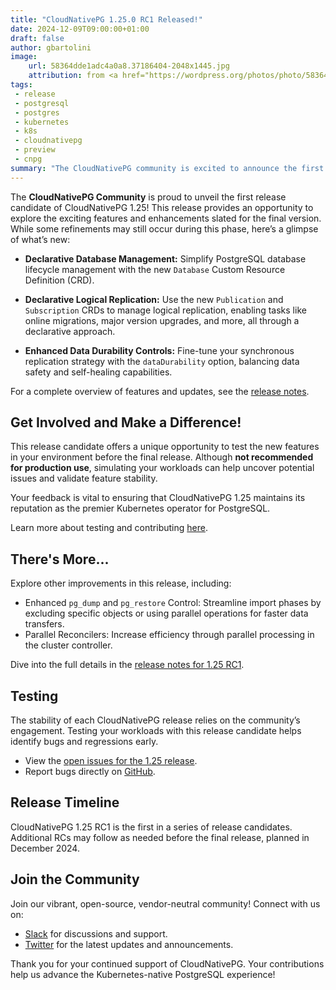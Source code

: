 ```yaml
---
title: "CloudNativePG 1.25.0 RC1 Released!"
date: 2024-12-09T09:00:00+01:00
draft: false
author: gbartolini
image:
    url: 58364dde1adc4a0a8.37186404-2048x1445.jpg
    attribution: from <a href="https://wordpress.org/photos/photo/58364dde1a/">Saurabh</a>
tags:
 - release
 - postgresql
 - postgres
 - kubernetes
 - k8s
 - cloudnativepg
 - preview
 - cnpg
summary: "The CloudNativePG community is excited to announce the first release candidate of CloudNativePG 1.25! This preview introduces features like declarative databases, logical replication publications and subscriptions, enhanced control over data durability in synchronous replication, and more. Join us in testing these updates to shape the final release."
---
```


The **CloudNativePG Community** is proud to unveil the first release candidate
of CloudNativePG 1.25! This release provides an opportunity to explore the
exciting features and enhancements slated for the final version. While some
refinements may still occur during this phase, here’s a glimpse of what’s new:

- **Declarative Database Management:** Simplify PostgreSQL database lifecycle
  management with the new `Database` Custom Resource Definition (CRD).

- **Declarative Logical Replication:** Use the new `Publication` and
  `Subscription` CRDs to manage logical replication, enabling tasks like online
   migrations, major version upgrades, and more, all through a declarative
   approach.

- **Enhanced Data Durability Controls:** Fine-tune your synchronous replication
  strategy with the `dataDurability` option, balancing data safety and
  self-healing capabilities.

For a complete overview of features and updates, see the [release
notes](https://cloudnative-pg.io/documentation/preview/release_notes/v1.25/).

## Get Involved and Make a Difference!

This release candidate offers a unique opportunity to test the new features in your
environment before the final release. Although **not recommended for production
use**, simulating your workloads can help uncover potential issues and validate
feature stability.

Your feedback is vital to ensuring that CloudNativePG 1.25 maintains its
reputation as the premier Kubernetes operator for PostgreSQL.

Learn more about testing and contributing
[here](https://cloudnative-pg.io/documentation/preview).

## There's More...

Explore other improvements in this release, including:

- Enhanced `pg_dump` and `pg_restore` Control: Streamline import phases by
  excluding specific objects or using parallel operations for faster data
  transfers.
- Parallel Reconcilers: Increase efficiency through parallel processing in the
  cluster controller.

Dive into the full details in the
[release notes for 1.25 RC1](https://cloudnative-pg.io/documentation/preview/release_notes/v1.25/).

## Testing

The stability of each CloudNativePG release relies on the community’s
engagement. Testing your workloads with this release candidate helps identify
bugs and regressions early.

- View the [open issues for the 1.25 release](https://github.com/cloudnative-pg/cloudnative-pg/milestone/24).
- Report bugs directly on [GitHub](https://github.com/cloudnative-pg/cloudnative-pg/issues/new/choose).

## Release Timeline

CloudNativePG 1.25 RC1 is the first in a series of release candidates.
Additional RCs may follow as needed before the final release, planned in December 2024.

## Join the Community

Join our vibrant, open-source, vendor-neutral community! Connect with us on:

- [Slack](https://join.slack.com/t/cloudnativepg/shared_invite/zt-237bhehx3-htDW2kz2hKJxEhn1W4VTnw) for discussions and support.
- [Twitter](https://twitter.com/CloudNativePg) for the latest updates and
  announcements.

Thank you for your continued support of CloudNativePG. Your contributions help
us advance the Kubernetes-native PostgreSQL experience!

<!--
# About CloudNativePG

[CloudNativePG](https://cloudnative-pg.io) stands as a groundbreaking
open-source Kubernetes Operator designed explicitly for PostgreSQL workloads.
Seamlessly orchestrating the entire life cycle of a PostgreSQL cluster,
CloudNativePG takes charge from bootstrapping and configuration to ensuring
high availability, connection routing, and comprehensive backup and disaster
recovery mechanisms.
Leveraging PostgreSQL's native streaming replication, CloudNativePG efficiently
distributes data across pods, nodes, and zones, utilizing standard Kubernetes
patterns. This enables seamless scaling of replicas in a Kubernetes-native
manner, with the operator autonomously and safely reconfiguring replication as
needed.
Originally conceived and supported by [EDB](https://www.enterprisedb.com/),
CloudNativePG represents a paradigm shift in managing PostgreSQL workloads
within Kubernetes environments.

-->
<!--
Tweet
🚀 Exciting news! CloudNativePG 1.25.0 RC1 is here! Test new features like declarative databases, logical replication publications & subscriptions, and enhanced data durability controls.

LINK

#CloudNativePG #PostgreSQL #Kubernetes #OpenSource

--->
<!--
LinkedIn
🚀 **Exciting News! CloudNativePG 1.25.0 RC1 Released!** 🚀

The CloudNativePG Community is thrilled to announce the release of the first candidate for CloudNativePG 1.25! This release candidate introduces powerful new features, including:

🔹 Declarative Database Management
🔹 Declarative Logical Replication
🔹 Enhanced Data Durability Controls

We invite you to test this preview release and share your feedback to help us deliver a stable, reliable final version. Your input is invaluable to the open-source community!

LINK

Join our vibrant community, share your insights, and stay updated on the latest developments by following us and joining our Slack channel.

#CloudNativePG #PostgreSQL #Kubernetes #OpenSource #ReleaseCandidate
-->
